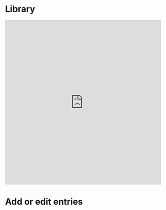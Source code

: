<!-- TITLE: Impact investing resource library -->

# Library
<iframe class="airtable-embed" src="https://airtable.com/embed/shrRagdMyD1VKt3tT?backgroundColor=#730EBC" frameborder="0" onmousewheel="" width="100%" height="533" style="background: transparent; border: 1px solid #ccc;"></iframe>

# Add or edit entries
